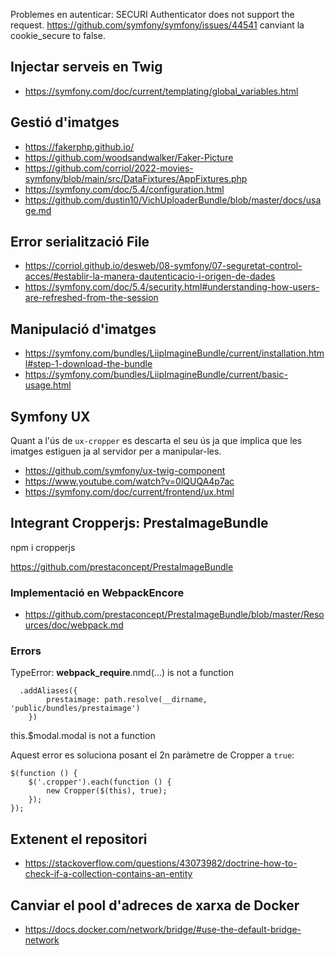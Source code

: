 Problemes en autenticar:
SECURI Authenticator does not support the request.
https://github.com/symfony/symfony/issues/44541
canviant la cookie_secure to false.

## Injectar serveis en Twig
- https://symfony.com/doc/current/templating/global_variables.html

## Gestió d'imatges
- https://fakerphp.github.io/
- https://github.com/woodsandwalker/Faker-Picture
- https://github.com/corriol/2022-movies-symfony/blob/main/src/DataFixtures/AppFixtures.php
- https://symfony.com/doc/5.4/configuration.html
- https://github.com/dustin10/VichUploaderBundle/blob/master/docs/usage.md


## Error serialització File
- https://corriol.github.io/desweb/08-symfony/07-seguretat-control-acces/#establir-la-manera-dautenticacio-i-origen-de-dades
- https://symfony.com/doc/5.4/security.html#understanding-how-users-are-refreshed-from-the-session

## Manipulació d'imatges

- https://symfony.com/bundles/LiipImagineBundle/current/installation.html#step-1-download-the-bundle
- https://symfony.com/bundles/LiipImagineBundle/current/basic-usage.html

## Symfony UX

Quant a l'ús de `ux-cropper` es descarta el seu ús ja que implica 
que les imatges estiguen ja al servidor per a manipular-les.

- https://github.com/symfony/ux-twig-component
- https://www.youtube.com/watch?v=0lQUQA4p7ac
- https://symfony.com/doc/current/frontend/ux.html

## Integrant Cropperjs: PrestaImageBundle

npm i cropperjs

https://github.com/prestaconcept/PrestaImageBundle

### Implementació en WebpackEncore

- https://github.com/prestaconcept/PrestaImageBundle/blob/master/Resources/doc/webpack.md

### Errors

TypeError: __webpack_require__.nmd(...) is not a function

```
  .addAliases({
        prestaimage: path.resolve(__dirname, 'public/bundles/prestaimage')
    })
```

this.$modal.modal is not a function

Aquest error es soluciona posant el 2n paràmetre de Cropper a `true`:
```
$(function () {
    $('.cropper').each(function () {
        new Cropper($(this), true);
    });
});
```
## Extenent el repositori

- https://stackoverflow.com/questions/43073982/doctrine-how-to-check-if-a-collection-contains-an-entity

## Canviar el pool d'adreces de xarxa de Docker

- https://docs.docker.com/network/bridge/#use-the-default-bridge-network


